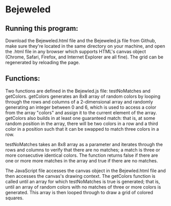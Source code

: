 # Bejeweled
## Running this program:
Download the Bejeweled.html file and the Bejeweled.js file from Github, make sure they're located in the same directory on your machine, and open the .html file in any browser which supports HTML's canvas object (Chrome, Safari, Firefox, and Internet Explorer are all fine). The grid can be regenerated by reloading the page.

## Functions:
Two functions are defined in the Bejewled.js file: testNoMatches and getColors. getColors generates an 8x8 array of random colors by looping through the rows and columns of a 2-dimensional array and randomly generating an integer between 0 and 6, which is used to access a color from the array "colors" and assign it to the current element of the array. getColors also builds in at least one guaranteed match: that is, at some random position in the array, there will be two colors in a row and a third color in a position such that it can be swapped to match three colors in a row.

testNoMatches takes an 8x8 array as a parameter and iterates through the rows and columns to verify that there are no matches; a match is three or more consecutive identical colors. The function returns false if there are one or more more matches in the array and true if there are no matches. 

The JavaScript file accesses the canvas object in the Bejewled.html file and then accesses the canvas's drawing context. The getColors function is called until an array for which testNoMatches is true is generated; that is, until an array of random colors with no matches of three or more colors is generated. This array is then looped through to draw a grid of colored squares. 